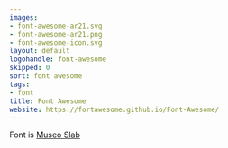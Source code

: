 ```yaml
---
images:
- font-awesome-ar21.svg
- font-awesome-ar21.png
- font-awesome-icon.svg
layout: default
logohandle: font-awesome
skipped: 0
sort: font awesome
tags:
- font
title: Font Awesome
website: https://fortawesome.github.io/Font-Awesome/
---
```


Font is [Museo Slab](http://www.exljbris.com/museoslab.html?refby=vectorlogozone)

